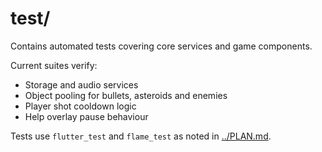 # test/

Contains automated tests covering core services and game components.

Current suites verify:

- Storage and audio services
- Object pooling for bullets, asteroids and enemies
- Player shot cooldown logic
- Help overlay pause behaviour

Tests use `flutter_test` and `flame_test` as noted in [../PLAN.md](../PLAN.md).
